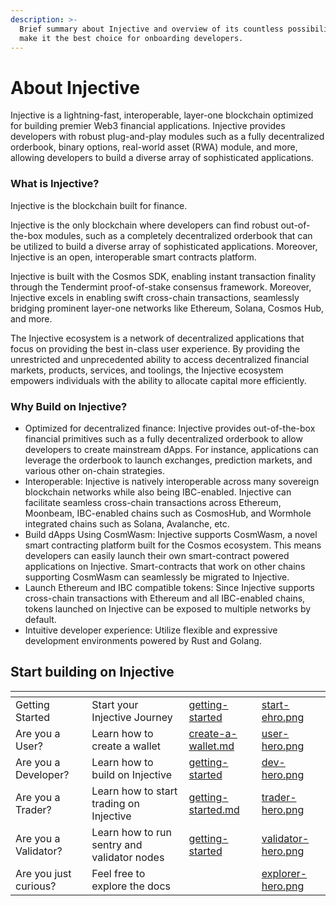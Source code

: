 ```yaml
---
description: >-
  Brief summary about Injective and overview of its countless possibilities that
  make it the best choice for onboarding developers.
---
```


# About Injective

Injective is a lightning-fast, interoperable, layer-one blockchain optimized for building premier Web3 financial applications. Injective provides developers with robust plug-and-play modules such as a fully decentralized orderbook, binary options, real-world asset (RWA) module, and more, allowing developers to build a diverse array of sophisticated applications.

### What is Injective?[​](https://docs.injective.network/learn/introduction#what-is-injective) <a href="#what-is-injective" id="what-is-injective"></a>

Injective is the blockchain built for finance.

Injective is the only blockchain where developers can find robust out-of-the-box modules, such as a completely decentralized orderbook that can be utilized to build a diverse array of sophisticated applications. Moreover, Injective is an open, interoperable smart contracts platform.

Injective is built with the Cosmos SDK, enabling instant transaction finality through the Tendermint proof-of-stake consensus framework. Moreover, Injective excels in enabling swift cross-chain transactions, seamlessly bridging prominent layer-one networks like Ethereum, Solana, Cosmos Hub, and more.

The Injective ecosystem is a network of decentralized applications that focus on providing the best in-class user experience. By providing the unrestricted and unprecedented ability to access decentralized financial markets, products, services, and toolings, the Injective ecosystem empowers individuals with the ability to allocate capital more efficiently.

### Why Build on Injective?[​](https://docs.injective.network/learn/introduction#why-build-on-injective) <a href="#why-build-on-injective" id="why-build-on-injective"></a>

* Optimized for decentralized finance: Injective provides out-of-the-box financial primitives such as a fully decentralized orderbook to allow developers to create mainstream dApps. For instance, applications can leverage the orderbook to launch exchanges, prediction markets, and various other on-chain strategies.
* Interoperable: Injective is natively interoperable across many sovereign blockchain networks while also being IBC-enabled. Injective can facilitate seamless cross-chain transactions across Ethereum, Moonbeam, IBC-enabled chains such as CosmosHub, and Wormhole integrated chains such as Solana, Avalanche, etc.
* Build dApps Using CosmWasm: Injective supports CosmWasm, a novel smart contracting platform built for the Cosmos ecosystem. This means developers can easily launch their own smart-contract powered applications on Injective. Smart-contracts that work on other chains supporting CosmWasm can seamlessly be migrated to Injective.
* Launch Ethereum and IBC compatible tokens: Since Injective supports cross-chain transactions with Ethereum and all IBC-enabled chains, tokens launched on Injective can be exposed to multiple networks by default.
* Intuitive developer experience: Utilize flexible and expressive development environments powered by Rust and Golang.

Start building on Injective[\
](https://docs.unichain.org/docs/getting-started/setting-up-a-wallet)
---------------------------------------------------------------------

<table data-view="cards"><thead><tr><th></th><th></th><th data-hidden data-card-target data-type="content-ref"></th><th data-hidden data-card-cover data-type="files"></th></tr></thead><tbody><tr><td>Getting Started</td><td>Start your Injective Journey</td><td><a href="getting-started/">getting-started</a></td><td><a href=".gitbook/assets/start-ehro.png">start-ehro.png</a></td></tr><tr><td>Are you a User?</td><td>Learn how to create a wallet</td><td><a href="getting-started/wallet/create-a-wallet.md">create-a-wallet.md</a></td><td><a href=".gitbook/assets/user-hero.png">user-hero.png</a></td></tr><tr><td>Are you a Developer?</td><td>Learn how to build on Injective</td><td><a href="developers/getting-started/">getting-started</a></td><td><a href=".gitbook/assets/dev-hero.png">dev-hero.png</a></td></tr><tr><td>Are you a Trader?</td><td>Learn how to start trading on Injective</td><td><a href="traders/getting-started.md">getting-started.md</a></td><td><a href=".gitbook/assets/trader-hero.png">trader-hero.png</a></td></tr><tr><td>Are you a Validator?</td><td>Learn how to run sentry and validator nodes</td><td><a href="nodes/getting-started/">getting-started</a></td><td><a href=".gitbook/assets/validator-hero.png">validator-hero.png</a></td></tr><tr><td>Are you just curious?</td><td>Feel free to explore the docs</td><td></td><td><a href=".gitbook/assets/explorer-hero.png">explorer-hero.png</a></td></tr></tbody></table>
